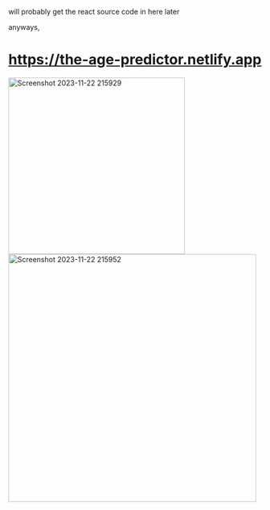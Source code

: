 will probably get the react source code in here later


anyways,

# https://the-age-predictor.netlify.app
<img width="351" alt="Screenshot 2023-11-22 215929" src="https://github.com/hemanth2004/age-predictor/assets/49274253/8cd62b7e-0b77-4ea7-a8fa-ef8369717234">
<img width="493" alt="Screenshot 2023-11-22 215952" src="https://github.com/hemanth2004/age-predictor/assets/49274253/1c022ca6-934c-488d-8250-227847c23414">
